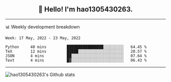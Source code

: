 <h2 align="center">👋 Hello! I'm hao1305430263.</h2>


---- 
📊 Weekly development breakdown

<!--START_SECTION:waka-->
```text
Week: 17 May, 2022 - 23 May, 2022

Python     40 mins         ████████████████░░░░░░░░░   64.45 % 
TeX        12 mins         █████░░░░░░░░░░░░░░░░░░░░   20.57 % 
JSON       4 mins          ██░░░░░░░░░░░░░░░░░░░░░░░   07.64 % 
Text       4 mins          █▓░░░░░░░░░░░░░░░░░░░░░░░   06.43 % 
```
<!--END_SECTION:waka-->
----
![hao1305430263's Github stats](https://github-readme-stats.vercel.app/api?username=hao1305430263&show_icons=true)


<!--
**hao1305430263/hao1305430263** is a ✨ _special_ ✨ repository because its `README.md` (this file) appears on your GitHub profile.

Here are some ideas to get you started:

- 🔭 I’m currently working on ...
- 🌱 I’m currently learning ...
- 👯 I’m looking to collaborate on ...
- 🤔 I’m looking for help with ...
- 💬 Ask me about ...
- 📫 How to reach me: ...
- 😄 Pronouns: ...
- ⚡ Fun fact: ...
-->
